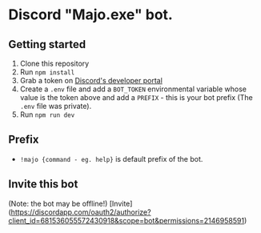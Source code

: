 # Discord "Majo.exe" bot.

## Getting started

1. Clone this repository
2. Run `npm install`
3. Grab a token on [Discord's developer portal](https://discordapp.com/developers/applications)
4. Create a `.env` file and add a `BOT_TOKEN` environmental variable whose value is the token above and add a `PREFIX` - this is your bot prefix (The `.env` file was private).
5. Run `npm run dev`

## Prefix

- `!majo {command - eg. help}` is default prefix of the bot.

## Invite this bot
(Note: the bot may be offline!)
[Invite] (https://discordapp.com/oauth2/authorize?client_id=681536055572430918&scope=bot&permissions=2146958591)